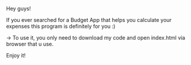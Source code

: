 Hey guys!

If you ever searched for a Budget App that helps you calculate your expenses this program is definitely for you :)

-> To use it, you only need to download my code and open index.html via browser that u use.

Enjoy it!
